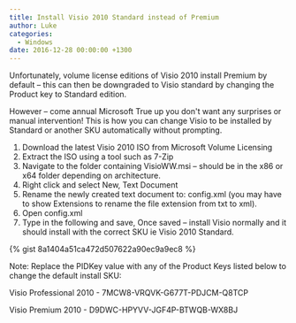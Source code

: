 ```yaml
---
title: Install Visio 2010 Standard instead of Premium
author: Luke
categories:
  - Windows
date: 2016-12-28 00:00:00 +1300
---
```

Unfortunately, volume license editions of Visio 2010 install Premium by default – this can then be downgraded to Visio standard by changing the Product key to Standard edition.

However – come annual Microsoft True up you don't want any surprises or manual intervention! This is how you can change Visio to be installed by Standard or another SKU automatically without prompting.

  1. Download the latest Visio 2010 ISO from Microsoft Volume Licensing
  2. Extract the ISO using a tool such as 7-Zip
  3. Navigate to the folder containing VisioWW.msi – should be in the x86 or x64 folder depending on architecture.
  4. Right click and select New, Text Document
  5. Rename the newly created text document to: config.xml (you may have to show Extensions to rename the file extension from txt to xml).
  6. Open config.xml
  7. Type in the following and save, Once saved – install Visio normally and it should install with the correct SKU ie Visio 2010 Standard.

{% gist 8a1404a51ca472d507622a90ec9a9ec8 %}

Note: Replace the PIDKey value with any of the Product Keys listed below to change the default install SKU:

Visio Professional 2010 - 7MCW8-VRQVK-G677T-PDJCM-Q8TCP

Visio Premium 2010 - D9DWC-HPYVV-JGF4P-BTWQB-WX8BJ
